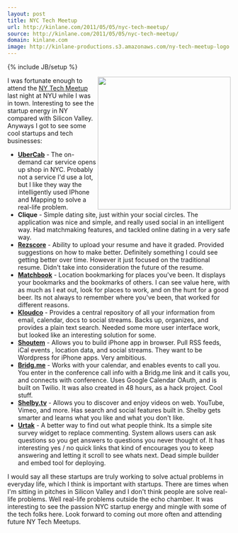 ```yaml
---
layout: post
title: NYC Tech Meetup
url: http://kinlane.com/2011/05/05/nyc-tech-meetup/
source: http://kinlane.com/2011/05/05/nyc-tech-meetup/
domain: kinlane.com
image: http://kinlane-productions.s3.amazonaws.com/ny-tech-meetup-logo.png
---
```

{% include JB/setup %}

<p>
     <img class="c1" src="http://kinlane-productions.s3.amazonaws.com/ny-tech-meetup-logo.png" alt="" width="300" align="right" />I was fortunate enough to attend the <a title="NY Tech Meetup" href="http://www.meetup.com/ny-tech/">NY Tech Meetup</a> last night at NYU while I was in town. Interesting to see the startup energy in NY compared with Silicon Valley. Anyways I got to see some cool startups and tech businesses:
</p>
<ul class="mainlist">
     <li>
          <strong><a title="UberCab" href="http://itunes.apple.com/us/app/ubercab/id368677368?mt=8#">UberCab</a></strong> - The on-demand car service opens up shop in NYC. Probably not a service I'd use a lot, but I like they way the intelligently used IPhone and Mapping to solve a real-life problem.
     </li>
     <li>
          <strong>Clique</strong> - Simple dating site, just within your social circles. The application was nice and simple, and really used social in an intelligent way. Had matchmaking features, and tackled online dating in a very safe way.
     </li>
     <li>
          <strong><a title="Rezscore" href="http://rezscore.com/">Rezscore</a></strong> - Ability to upload your resume and have it graded. Provided suggestions on how to make better. Definitely something I could see getting better over time. However it just focused on the traditional resume. Didn't take into consideration the future of the resume.
     </li>
     <li>
          <strong><a title="Matchbook" href="http://matchbookit.com/">Matchbook</a></strong> - Location bookmarking for places you've been. It displays your bookmarks and the bookmarks of others. I can see value here, with as much as I eat out, look for places to work, and on the hunt for a good beer. Its not always to remember where you've been, that worked for different reasons.
     </li>
     <li>
          <strong><a title="Kloudco" href="http://kloud.co/">Kloudco</a></strong> - Provides a central repository of all your information from email, calendar, docs to social streams. Backs up, organizes, and provides a plain text search. Needed some more user interface work, but looked like an interesting solution for some.
     </li>
     <li>
          <strong><a title="Shoutem" href="http://www.shoutem.com/">Shoutem</a></strong> - Allows you to build iPhone app in browser. Pull RSS feeds, iCal events , location data, and social streams. They want to be Wordpress for iPhone apps. Very ambitious.
     </li>
     <li>
          <strong><a title="Bridg.me" href="http://bridg.me/">Bridg.me</a></strong> - Works with your calendar, and enables events to call you. You enter in the conference call info with a Bridg.me link and it calls you, and connects with conference. Uses Google Calendar OAuth, and is built on Twilio. It was also created in 48 hours, as a hack project. Cool stuff.
     </li>
     <li>
          <strong><a title="Shelby.tv" href="http://shelby.tv/">Shelby.tv</a></strong> - Allows you to discover and enjoy videos on web. YouTube, Vimeo, and more. Has search and social features built in. Shelby gets smarter and learns what you like and what you don't like.
     </li>
     <li>
          <strong><a title="Urtak" href="http://urtak.com/">Urtak</a></strong> - A better way to find out what people think. Its a simple site survey widget to replace commenting. System allows users can ask questions so you get answers to questions you never thought of. It has interesting yes / no quick links that kind of encourages you to keep answering and letting it scroll to see whats next. Dead simple builder and embed tool for deploying.
     </li>
</ul>
<p>
     I would say all these startups are truly working to solve actual problems in everyday life, which I think is important with startups. There are times when I'm sitting in pitches in Silicon Valley and I don't think people are solve real-life problems. Well real-life problems outside the echo chamber. It was interesting to see the passion NYC startup energy and mingle with some of the tech folks here. Look forward to coming out more often and attending future NY Tech Meetups.
</p>
